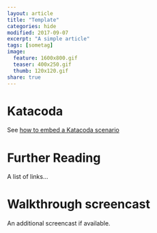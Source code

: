 ```yaml
---
layout: article
title: "Template"
categories: hide
modified: 2017-09-07
excerpt: "A simple article"
tags: [sometag]
image:
  feature: 1600x800.gif
  teaser: 400x250.gif
  thumb: 120x120.gif
share: true
---
```


# Katacoda

See [how to embed a Katacoda scenario](https://www.katacoda.com/embed/scenarios)

# Further Reading

A list of links...

# Walkthrough screencast

An additional screencast if available.